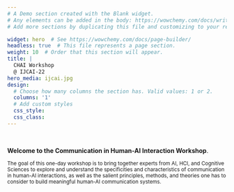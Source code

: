 ```yaml
---
# A Demo section created with the Blank widget.
# Any elements can be added in the body: https://wowchemy.com/docs/writing-markdown-latex/
# Add more sections by duplicating this file and customizing to your requirements.

widget: hero  # See https://wowchemy.com/docs/page-builder/
headless: true  # This file represents a page section.
weight: 10  # Order that this section will appear.
title: |
  CHAI Workshop  
  @ IJCAI-22
hero_media: ijcai.jpg
design:
  # Choose how many columns the section has. Valid values: 1 or 2.
  columns: '1'
  # Add custom styles
  css_style:
  css_class:
---
```


<br>

**Welcome to the Communication in Human-AI Interaction Workshop**. 

<small>
The goal of this one-day workshop is to bring together experts from AI, HCI, and Cognitive Sciences to explore and understand the specificities and characteristics of communication in human-AI interactions, as well as the salient principles, methods, and theories one has to consider to build meaningful human-AI communication systems. 
</small>

